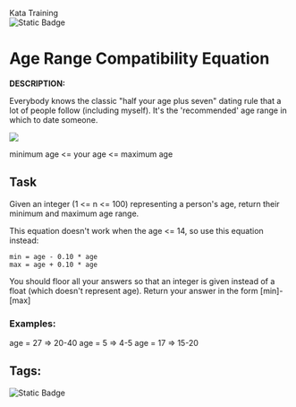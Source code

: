Kata Training <br>
![Static Badge](https://img.shields.io/badge/8kyu%20-%20black?style=flat&logo=codewars&labelColor=B1361E&color=black)

# Age Range Compatibility Equation

**DESCRIPTION:**<br>

Everybody knows the classic "half your age plus seven" dating rule that a lot of people follow (including myself). It's the 'recommended' age range in which to date someone.

![](http://web.archive.org/web/20190206114947if_/http://weknowmemes.com/wp-content/uploads/2014/08/age-range-compatibility-equation.jpg)

minimum age <= your age <= maximum age

## Task

Given an integer (1 <= n <= 100) representing a person's age, return their minimum and maximum age range.

This equation doesn't work when the age <= 14, so use this equation instead:
```
min = age - 0.10 * age
max = age + 0.10 * age
```
You should floor all your answers so that an integer is given instead of a float (which doesn't represent age). Return your answer in the form [min]-[max]

### Examples:

age = 27   =>   20-40
age = 5    =>   4-5
age = 17   =>   15-20

## Tags:

![Static Badge](https://img.shields.io/badge/fundamentals%20-%20purple?style=plastic) 
